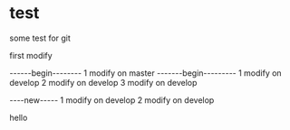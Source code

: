 test
====

some test for git

first modify


------begin--------
1 modify on master
-------begin---------
1 modify on develop
2 modify on develop
3 modify on develop

----new-----
1 modify on develop
2 modify on develop

hello
